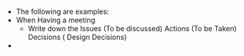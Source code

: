 - The following are examples:
- When Having a meeting
	- Write down the Issues (To be discussed) Actions (To be Taken)  Decisions ( Design Decisions)
-